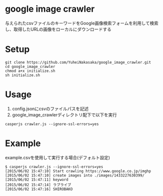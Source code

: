 # google image crawler
与えられたcsvファイルのキーワードをGoogle画像検索フォームを利用して検索し、取得したURLの画像をローカルにダウンロードする

# Setup

```
git clone https://github.com/YuheiNakasaka/google_image_crawler.git
cd google_image_crawler
chmod a+x initialize.sh
sh initialize.sh
```

# Usage

1. config.jsonにcsvのファイルパスを記述
2. google_image_crawlerディレクトリ配下で以下を実行

```
casperjs crawler.js --ignore-ssl-errors=yes
```

# Example

example.csvを使用して実行する場合(デフォルト設定)

```
$ casperjs crawler.js --ignore-ssl-errors=yes
[2015/06/02 15:47:10] Start crawling https://www.google.co.jp/imghp
[2015/06/02 15:47:10] create images into ./images/1433227630399/
[2015/06/02 15:47:11] keyword
[2015/06/02 15:47:14] ラブライブ
[2015/06/02 15:47:16] SHIROBAKO
```